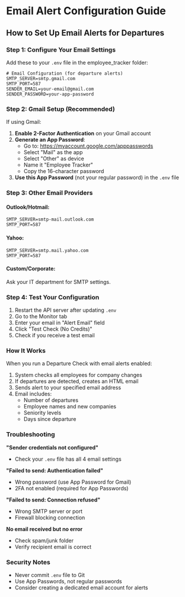 # Email Alert Configuration Guide

## How to Set Up Email Alerts for Departures

### Step 1: Configure Your Email Settings

Add these to your `.env` file in the employee_tracker folder:

```env
# Email Configuration (for departure alerts)
SMTP_SERVER=smtp.gmail.com
SMTP_PORT=587
SENDER_EMAIL=your-email@gmail.com
SENDER_PASSWORD=your-app-password
```

### Step 2: Gmail Setup (Recommended)

If using Gmail:

1. **Enable 2-Factor Authentication** on your Gmail account
2. **Generate an App Password**:
   - Go to: https://myaccount.google.com/apppasswords
   - Select "Mail" as the app
   - Select "Other" as device
   - Name it "Employee Tracker"
   - Copy the 16-character password
3. **Use this App Password** (not your regular password) in the `.env` file

### Step 3: Other Email Providers

#### Outlook/Hotmail:
```env
SMTP_SERVER=smtp-mail.outlook.com
SMTP_PORT=587
```

#### Yahoo:
```env
SMTP_SERVER=smtp.mail.yahoo.com
SMTP_PORT=587
```

#### Custom/Corporate:
Ask your IT department for SMTP settings.

### Step 4: Test Your Configuration

1. Restart the API server after updating `.env`
2. Go to the Monitor tab
3. Enter your email in "Alert Email" field
4. Click "Test Check (No Credits)"
5. Check if you receive a test email

### How It Works

When you run a Departure Check with email alerts enabled:
1. System checks all employees for company changes
2. If departures are detected, creates an HTML email
3. Sends alert to your specified email address
4. Email includes:
   - Number of departures
   - Employee names and new companies
   - Seniority levels
   - Days since departure

### Troubleshooting

**"Sender credentials not configured"**
- Check your `.env` file has all 4 email settings

**"Failed to send: Authentication failed"**
- Wrong password (use App Password for Gmail)
- 2FA not enabled (required for App Passwords)

**"Failed to send: Connection refused"**
- Wrong SMTP server or port
- Firewall blocking connection

**No email received but no error**
- Check spam/junk folder
- Verify recipient email is correct

### Security Notes

- Never commit `.env` file to Git
- Use App Passwords, not regular passwords
- Consider creating a dedicated email account for alerts